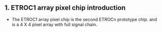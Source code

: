 ## 1. ETROC1 array pixel chip introduction
  - The ETROC1 array pixel chip is the second ETROCn prototype chip. and is a 4 X 4 pixel array with full signal chain.
